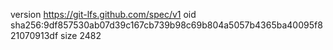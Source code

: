 version https://git-lfs.github.com/spec/v1
oid sha256:9df857530ab07d39c167cb739b98c69b804a5057b4365ba40095f821070913df
size 2482
